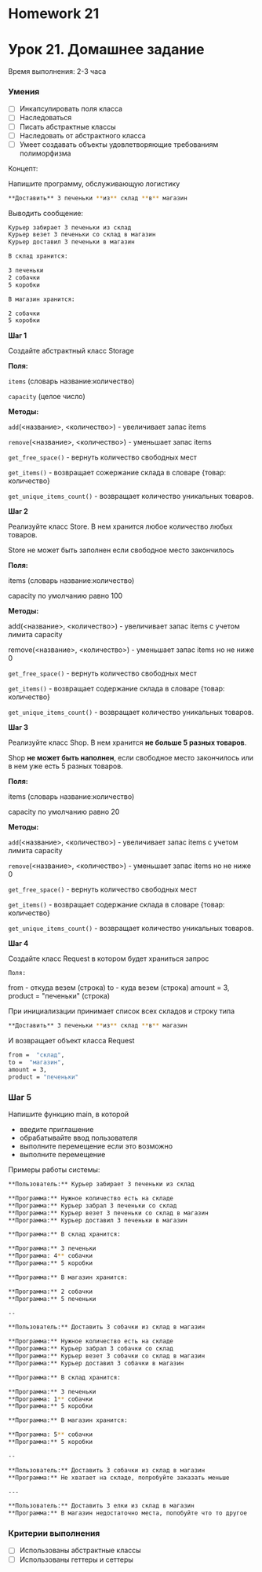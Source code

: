# Homework 21
# Урок 21. Домашнее задание

Время выполнения: 2-3 часа

### Умения

- [ ]  Инкапсулировать поля класса
- [ ]  Наследоваться
- [ ]  Писать абстрактные классы
- [ ]  Наследовать от абстрактного класса
- [ ]  Умеет создавать объекты удовлетворяющие требованиям полиморфизма

Концепт:

Напишите программу, обслуживающую логистику

```bash
**Доставить** 3 печеньки **из** склад **в** магазин
```

Выводить сообщение:

```bash
Курьер забирает 3 печеньки из склад
Курьер везет 3 печеньки со склад в магазин
Курьер доставил 3 печеньки в магазин

В склад хранится:

3 печеньки
2 собачки
5 коробки

В магазин хранится:

2 собачки
5 коробки
```

**Шаг 1**

Создайте абстрактный класс Storage 

**Поля:**

`items` (словарь название:количество)

`capacity` (целое число)

**Методы:**

`add`(<название>, <количество>)  - увеличивает запас items

`remove`(<название>, <количество>) - уменьшает запас items

`get_free_space()` - вернуть количество свободных мест

`get_items()` - возвращает сожержание склада в словаре {товар: количество}

`get_unique_items_count()` - возвращает количество уникальных товаров.

**Шаг 2**

Реализуйте класс Store. В нем хранится любое количество любых товаров. 

Store не может быть заполнен если свободное место закончилось

**Поля:**

items (словарь название:количество)

capacity по умолчанию равно 100

**Методы:**

add(<название>, <количество>)  - увеличивает запас items с учетом лимита capacity

remove(<название>, <количество>) - уменьшает запас items но не ниже 0

`get_free_space()` - вернуть количество свободных мест

`get_items()` - возвращает содержание склада в словаре {товар: количество}

`get_unique_items_count()` - возвращает количество уникальных товаров.

**Шаг 3**

Реализуйте класс Shop. В нем хранится **не больше 5 разных товаров**.

Shop **не может быть наполнен**, если свободное место закончилось или в нем уже есть 5 разных товаров.

**Поля:**

items (словарь название:количество)

capacity по умолчанию равно 20

**Методы:**

`add`(<название>, <количество>)  - увеличивает запас items с учетом лимита capacity

`remove`(<название>, <количество>) - уменьшает запас items но не ниже 0

`get_free_space()` - вернуть количество свободных мест

`get_items()` - возвращает содержание склада в словаре {товар: количество}

`get_unique_items_count()` - возвращает количество уникальных товаров.

**Шаг 4**

Создайте класс Request в котором будет храниться запрос

`Поля:`

from - откуда везем (строка)
to - куда везем (строка)
amount = 3,
product = "печеньки" (строка)

При инициализации  принимает список всех складов и строку типа

```bash
**Доставить** 3 печеньки **из** склад **в** магазин
```

И возвращает объект класса Request

```bash
from =  "склад",
to =  "магазин",
amount = 3,
product = "печеньки"

```

### Шаг 5

Напишите функцию main, в которой

- введите приглашение
- обрабатывайте ввод пользователя
- выполните перемещение если это возможно
- выполните перемещение

Примеры работы системы:

```bash
**Пользователь:** Курьер забирает 3 печеньки из склад

**Программа:** Нужное количество есть на складе
**Программа:** Курьер забрал 3 печеньки со склад
**Программа:** Курьер везет 3 печеньки со склад в магазин
**Программа:** Курьер доставил 3 печеньки в магазин

**Программа:** В склад хранится:

**Программа:** 3 печеньки
**Программа: 4** собачки
**Программа:** 5 коробки

**Программа:** В магазин хранится:

**Программа:** 2 собачки
**Программа:** 5 печеньки

--

**Пользователь:** Доставить 3 собачки из склад в магазин

**Программа:** Нужное количество есть на складе
**Программа:** Курьер забрал 3 собачки со склад
**Программа:** Курьер везет 3 собачки со склад в магазин
**Программа:** Курьер доставил 3 собачки в магазин

**Программа:** В склад хранится:

**Программа:** 3 печеньки
**Программа: 1** собачки
**Программа:** 5 коробки

**Программа:** В магазин хранится:

**Программа: 5** собачки
**Программа:** 5 коробки

--

**Пользователь:** Доставить 3 собачки из склад в магазин
**Программа:** Не хватает на складе, попробуйте заказать меньше

---

**Пользователь:** Доставить 3 елки из склад в магазин
**Программа:** В магазин недостаточно места, попобуйте что то другое
```

### Критерии выполнения

- [ ]  Использованы абстрактные классы
- [ ]  Использованы геттеры и сеттеры
